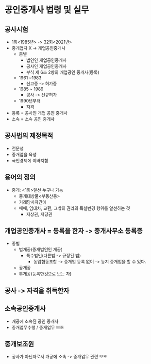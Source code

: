 # 공인중개사 법령 및 실무
## 공사시험
- 1회<1985년> -> 32회<2021년>
- 중개업자 X -> 개업공인중개사 
    - 종별
        - 법인인 개업공인중개사
        - 공사인 개업공인중개사
        - 부칙 제 6조 2항의 개업공인 중개사(등록)
    - 1961 ~1983
        - 신고증 -> 허가증
    - 1985 ~ 1989
        - 공사 -> 신규허가
    - 1990년부터
        - 자격
- 등록 = 공사인 개업 공인 중개사
- 소속 = 소속 공인 중개사
## 공사법의 제정목적
- 전문성
- 중개업을 육성
- 국민경제에 이바지함
## 용어의 정의
- 중개: <1회>알선 누구나 가능
    - 중개대상물<부동산등>
    - 거래당사자간에
    - 매매, 임대차, 교환, 그밖의 권리의 득실변경 행위를 알선하는 것
        - 지상권, 저당권
## 개업공인중개사 = 등록을 한자 -> 중개사무소 등록증
- 종별
    - 법개공(중개법인인 개공)
        - 특수법인(다른법 -> 규정된 법)
            - 농업협동조합 -> 중개업 등록 없이 -> 농지 중개업을 할 수 있다.
    - 공개공
    - 부개공(등록한것으로 보는 자)
## 공사 -> 자격을 취득한자
## 소속공인중개사
- 개공에 소속된 공인 중개사
- 중개업무수행 / 중개업무 보조
## 중개보조원
- 공사가 아닌자로서 개공에 소속 -> 중개업무 관련 보조
